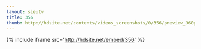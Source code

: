```yaml
---
layout: sieutv
title: 356
thumb: http://hdsite.net/contents/videos_screenshots/0/356/preview_360p.mp4.jpg
---
```

{% include iframe src='http://hdsite.net/embed/356' %}
 
